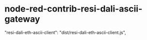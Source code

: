 # node-red-contrib-resi-dali-ascii-gateway



"resi-dali-eth-ascii-client": "dist/resi-dali-eth-ascii-client.js",